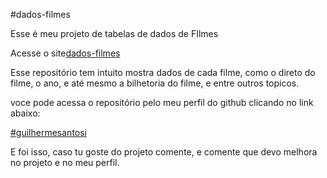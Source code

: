 #dados-filmes

Esse é meu projeto de tabelas de dados de FIlmes

Acesse o site<a href="https://guilhermesantosi.github.io/dados-filmes/">dados-filmes</a>

Esse repositório tem intuito mostra dados de cada filme, como o direto do filme, o ano, e até mesmo a bilhetoria do filme, e entre outros topicos.

voce pode acessa o repositório pelo meu perfil do github clicando no link abaixo:

<a href="https://github guilhermesantosi">#guilhermesantosi</a>

E foi isso, caso tu goste do projeto comente, e comente que devo melhora no projeto e no meu perfil.
